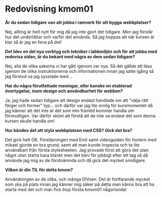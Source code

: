 ---
---
Redovisning kmom01
==========================

__Är du sedan tidigare van att jobba i ramverk för att bygga webbplatser?__


Nej, allting är helt nytt för mig då jag inte gjort det tidigare. Men jag förstår hur det underlättar och varför det används. Så jag hoppas att när kursen är klar så är jag en fena på det!


__Det blev en del nya verktyg och tekniker i labbmiljön och för att jobba med redovisa sidan, är du bekant med några av dem sedan tidigare?__


Nej, alla de olika sakerna vi har gått igenom var nya. Så det gällde att läsa igenom de olika instruktionerna och informationen innan jag satte igång så jag förstod va jag sysslade med...


__Har du några förutfattade meningar, eller kanske en etablerad övertygelse, inom design och användbarhet för webben?__


Ja, jag hade sedan tidigare att design endast handlade om att "välja rätt färger och former" typ... och därför var jag lite orolig för kursmomentet då jag känner att det inte är det som min framtid kommer handla om förmodligen. Var därför skönt att förstå att de inte va endast det som denna kursen skulle handla om!


__Hur kändes det att styla webbplatsen med CSS? Gick det bra?__


Det gick helt OK. Föreläsningen med Emil samt videoguiden för footern med mikael gjorde en bra grund, samt att man kunde inspecta och ta lite användbart från första stylesheeten. Jag provade först att göra det utan något utan starta bara blankt men det blev för jobbigt efter ett tag så då använde jag mig av de förstnämnda och då gick det mycket smidigare.


__Vilken är din TIL för detta kmom?__


Användningen av de olika, och många DIVsen. Det är fortfarande mycket som ska på plats innan jag känner mig säker på detta men känns bra att ha starta med det och man fick ihop första kmom01 någorlunda!
